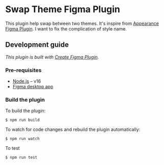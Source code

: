 # Swap Theme Figma Plugin

This plugin help swap between two themes. It's inspire from
[Appearance Figma Plugin](https://github.com/glmrvn/Appearance-figma-plugin/tree/master).
I want to fix the complication of style name.

## Development guide

_This plugin is built with
[Create Figma Plugin](https://yuanqing.github.io/create-figma-plugin/)._

### Pre-requisites

- [Node.js](https://nodejs.org) – v16
- [Figma desktop app](https://figma.com/downloads/)

### Build the plugin

To build the plugin:

```
$ npm run build
```

To watch for code changes and rebuild the plugin automatically:

```
$ npm run watch
```

To test

```
$ npm run test
```

